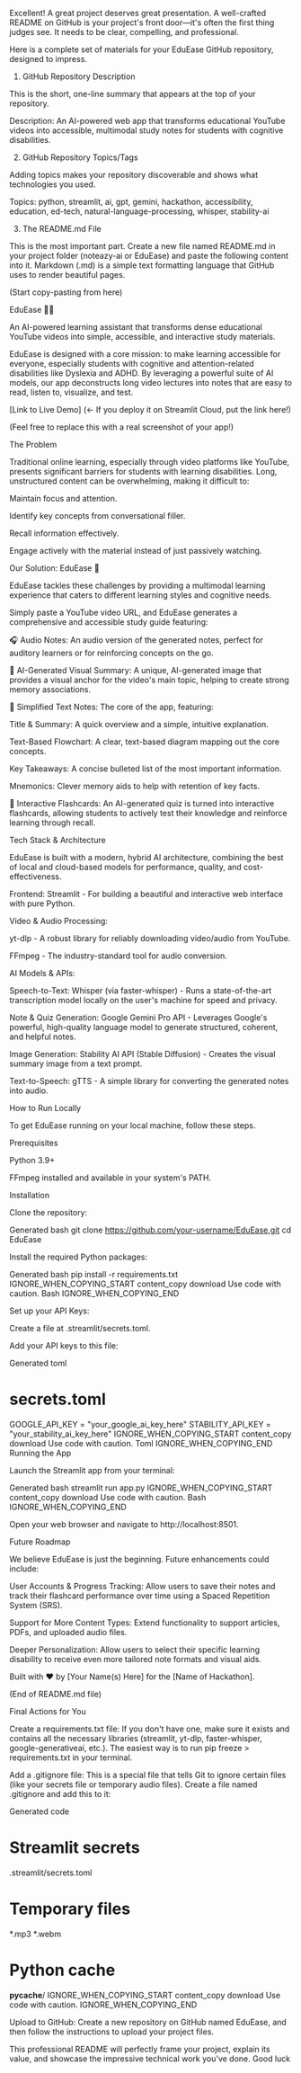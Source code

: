 Excellent! A great project deserves great presentation. A well-crafted README on GitHub is your project's front door—it's often the first thing judges see. It needs to be clear, compelling, and professional.

Here is a complete set of materials for your EduEase GitHub repository, designed to impress.

1. GitHub Repository Description

This is the short, one-line summary that appears at the top of your repository.

Description:
An AI-powered web app that transforms educational YouTube videos into accessible, multimodal study notes for students with cognitive disabilities.

2. GitHub Repository Topics/Tags

Adding topics makes your repository discoverable and shows what technologies you used.

Topics:
python, streamlit, ai, gpt, gemini, hackathon, accessibility, education, ed-tech, natural-language-processing, whisper, stability-ai

3. The README.md File

This is the most important part. Create a new file named README.md in your project folder (noteazy-ai or EduEase) and paste the following content into it. Markdown (.md) is a simple text formatting language that GitHub uses to render beautiful pages.

(Start copy-pasting from here)

EduEase 🧠✨

An AI-powered learning assistant that transforms dense educational YouTube videos into simple, accessible, and interactive study materials.

EduEase is designed with a core mission: to make learning accessible for everyone, especially students with cognitive and attention-related disabilities like Dyslexia and ADHD. By leveraging a powerful suite of AI models, our app deconstructs long video lectures into notes that are easy to read, listen to, visualize, and test.

[Link to Live Demo] (<- If you deploy it on Streamlit Cloud, put the link here!)

(Feel free to replace this with a real screenshot of your app!)

The Problem

Traditional online learning, especially through video platforms like YouTube, presents significant barriers for students with learning disabilities. Long, unstructured content can be overwhelming, making it difficult to:

Maintain focus and attention.

Identify key concepts from conversational filler.

Recall information effectively.

Engage actively with the material instead of just passively watching.

Our Solution: EduEase 🚀

EduEase tackles these challenges by providing a multimodal learning experience that caters to different learning styles and cognitive needs.

Simply paste a YouTube video URL, and EduEase generates a comprehensive and accessible study guide featuring:

🎧 Audio Notes: An audio version of the generated notes, perfect for auditory learners or for reinforcing concepts on the go.

🎨 AI-Generated Visual Summary: A unique, AI-generated image that provides a visual anchor for the video's main topic, helping to create strong memory associations.

📝 Simplified Text Notes: The core of the app, featuring:

Title & Summary: A quick overview and a simple, intuitive explanation.

Text-Based Flowchart: A clear, text-based diagram mapping out the core concepts.

Key Takeaways: A concise bulleted list of the most important information.

Mnemonics: Clever memory aids to help with retention of key facts.

🧠 Interactive Flashcards: An AI-generated quiz is turned into interactive flashcards, allowing students to actively test their knowledge and reinforce learning through recall.

Tech Stack & Architecture

EduEase is built with a modern, hybrid AI architecture, combining the best of local and cloud-based models for performance, quality, and cost-effectiveness.

Frontend: Streamlit - For building a beautiful and interactive web interface with pure Python.

Video & Audio Processing:

yt-dlp - A robust library for reliably downloading video/audio from YouTube.

FFmpeg - The industry-standard tool for audio conversion.

AI Models & APIs:

Speech-to-Text: Whisper (via faster-whisper) - Runs a state-of-the-art transcription model locally on the user's machine for speed and privacy.

Note & Quiz Generation: Google Gemini Pro API - Leverages Google's powerful, high-quality language model to generate structured, coherent, and helpful notes.

Image Generation: Stability AI API (Stable Diffusion) - Creates the visual summary image from a text prompt.

Text-to-Speech: gTTS - A simple library for converting the generated notes into audio.

How to Run Locally

To get EduEase running on your local machine, follow these steps.

Prerequisites

Python 3.9+

FFmpeg installed and available in your system's PATH.

Installation

Clone the repository:

Generated bash
git clone https://github.com/your-username/EduEase.git
cd EduEase


Install the required Python packages:

Generated bash
pip install -r requirements.txt
IGNORE_WHEN_COPYING_START
content_copy
download
Use code with caution.
Bash
IGNORE_WHEN_COPYING_END

Set up your API Keys:

Create a file at .streamlit/secrets.toml.

Add your API keys to this file:

Generated toml
# secrets.toml
GOOGLE_API_KEY = "your_google_ai_key_here"
STABILITY_API_KEY = "your_stability_ai_key_here"
IGNORE_WHEN_COPYING_START
content_copy
download
Use code with caution.
Toml
IGNORE_WHEN_COPYING_END
Running the App

Launch the Streamlit app from your terminal:

Generated bash
streamlit run app.py
IGNORE_WHEN_COPYING_START
content_copy
download
Use code with caution.
Bash
IGNORE_WHEN_COPYING_END

Open your web browser and navigate to http://localhost:8501.

Future Roadmap

We believe EduEase is just the beginning. Future enhancements could include:

User Accounts & Progress Tracking: Allow users to save their notes and track their flashcard performance over time using a Spaced Repetition System (SRS).

Support for More Content Types: Extend functionality to support articles, PDFs, and uploaded audio files.

Deeper Personalization: Allow users to select their specific learning disability to receive even more tailored note formats and visual aids.

Built with ❤️ by [Your Name(s) Here] for the [Name of Hackathon].

(End of README.md file)

Final Actions for You

Create a requirements.txt file: If you don't have one, make sure it exists and contains all the necessary libraries (streamlit, yt-dlp, faster-whisper, google-generativeai, etc.). The easiest way is to run pip freeze > requirements.txt in your terminal.

Add a .gitignore file: This is a special file that tells Git to ignore certain files (like your secrets file or temporary audio files). Create a file named .gitignore and add this to it:

Generated code
# Streamlit secrets
.streamlit/secrets.toml

# Temporary files
*.mp3
*.webm

# Python cache
__pycache__/
IGNORE_WHEN_COPYING_START
content_copy
download
Use code with caution.
IGNORE_WHEN_COPYING_END

Upload to GitHub: Create a new repository on GitHub named EduEase, and then follow the instructions to upload your project files.

This professional README will perfectly frame your project, explain its value, and showcase the impressive technical work you've done. Good luck
